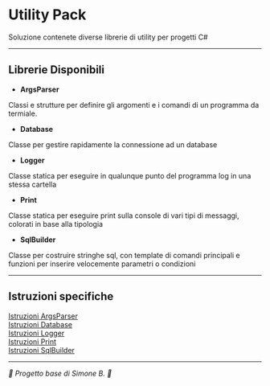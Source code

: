 # Utility Pack

Soluzione contenete diverse librerie di utility per progetti C#

---------------------------


## Librerie Disponibili

- **ArgsParser** 

Classi e strutture per definire gli argomenti e i comandi di un programma da termiale.

- **Database** 

Classe per gestire rapidamente la connessione ad un database

- **Logger** 

Classe statica per eseguire in qualunque punto del programma log in una stessa cartella

- **Print**   

Classe statica  per eseguire print sulla console di vari tipi di messaggi, colorati in base alla tipologia

- **SqlBuilder** 

Classe per costruire stringhe sql, con template di comandi principali e funzioni per inserire velocemente parametri o condizioni


---------------------------


## Istruzioni specifiche

[Istruzioni ArgsParser](https://github.com/MrSimsure/UtilityPackSharp/blob/main/ArgsParser/README.md)\
[Istruzioni Database](https://github.com/MrSimsure/UtilityPackSharp/blob/main/Database/README.md)\
[Istruzioni Logger](https://github.com/MrSimsure/UtilityPackSharp/blob/main/Logger/README.md)\
[Istruzioni Print](https://github.com/MrSimsure/UtilityPackSharp/blob/main/Print/README.md)\
[Istruzioni SqlBuilder](https://github.com/MrSimsure/UtilityPackSharp/blob/main/SqlBuilder/README.md)


---------------------------

*🦄 Progetto base di Simone B. 🦎*